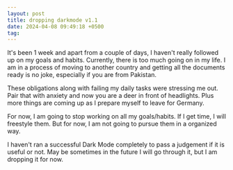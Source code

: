 ```yaml
---
layout: post
title: dropping darkmode v1.1
date: 2024-04-08 09:49:18 +0500
tag:
---
```


It's been 1 week and apart from a couple of days, I haven't really followed up on my goals and habits. Currently, there is too much going on in my life. I am in a process of moving to another country and getting all the documents ready is no joke, especially if you are from Pakistan.

These obligations along with failing my daily tasks were stressing me out. Pair that with anxiety and now you are a deer in front of headlights. Plus more things are coming up as I prepare myself to leave for Germany.

For now, I am going to stop working on all my goals/habits. If I get time, I will freestyle them. But for now, I am not going to pursue them in a organized way.

I haven't ran a successful Dark Mode completely to pass a judgement if it is useful or not. May be sometimes in the future I will go through it, but I am dropping it for now.
